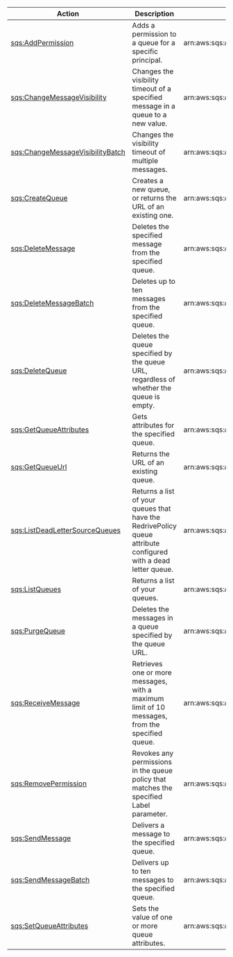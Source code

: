 | Action | Description | Resource | Condition |
| --- | --- | --- | --- |
| [sqs:AddPermission](http://docs.aws.amazon.com/AWSSimpleQueueService/latest/APIReference/API_AddPermission.html) | Adds a permission to a queue for a specific principal. | arn:aws:sqs:$region:$account:$queuename | - |
| [sqs:ChangeMessageVisibility](http://docs.aws.amazon.com/AWSSimpleQueueService/latest/APIReference/API_ChangeMessageVisibility.html) | Changes the visibility timeout of a specified message in a queue to a new value. | arn:aws:sqs:$region:$account:$queuename | - |
| [sqs:ChangeMessageVisibilityBatch](http://docs.aws.amazon.com/AWSSimpleQueueService/latest/APIReference/API_ChangeMessageVisibilityBatch.html) | Changes the visibility timeout of multiple messages. | arn:aws:sqs:$region:$account:$queuename | - |
| [sqs:CreateQueue](http://docs.aws.amazon.com/AWSSimpleQueueService/latest/APIReference/API_CreateQueue.html) | Creates a new queue, or returns the URL of an existing one. | arn:aws:sqs:$region:$account:$queuename | - |
| [sqs:DeleteMessage](http://docs.aws.amazon.com/AWSSimpleQueueService/latest/APIReference/API_DeleteMessage.html) | Deletes the specified message from the specified queue. | arn:aws:sqs:$region:$account:$queuename | - |
| [sqs:DeleteMessageBatch](http://docs.aws.amazon.com/AWSSimpleQueueService/latest/APIReference/API_DeleteMessageBatch.html) | Deletes up to ten messages from the specified queue. | arn:aws:sqs:$region:$account:$queuename | - |
| [sqs:DeleteQueue](http://docs.aws.amazon.com/AWSSimpleQueueService/latest/APIReference/API_DeleteQueue.html) | Deletes the queue specified by the queue URL, regardless of whether the queue is empty. | arn:aws:sqs:$region:$account:$queuename | - |
| [sqs:GetQueueAttributes](http://docs.aws.amazon.com/AWSSimpleQueueService/latest/APIReference/API_GetQueueAttributes.html) | Gets attributes for the specified queue. | arn:aws:sqs:$region:$account:$queuename | - |
| [sqs:GetQueueUrl](http://docs.aws.amazon.com/AWSSimpleQueueService/latest/APIReference/API_GetQueueUrl.html) | Returns the URL of an existing queue. | arn:aws:sqs:$region:$account:$queuename | - |
| [sqs:ListDeadLetterSourceQueues](http://docs.aws.amazon.com/AWSSimpleQueueService/latest/APIReference/API_ListDeadLetterSourceQueues.html) | Returns a list of your queues that have the RedrivePolicy queue attribute configured with a dead letter queue. | arn:aws:sqs:$region:$account:$queuename | - |
| [sqs:ListQueues](http://docs.aws.amazon.com/AWSSimpleQueueService/latest/APIReference/API_ListQueues.html) | Returns a list of your queues. | arn:aws:sqs:$region:$account:* | - |
| [sqs:PurgeQueue](http://docs.aws.amazon.com/AWSSimpleQueueService/latest/APIReference/API_PurgeQueue.html) | Deletes the messages in a queue specified by the queue URL. | arn:aws:sqs:$region:$account:$queuename | - |
| [sqs:ReceiveMessage](http://docs.aws.amazon.com/AWSSimpleQueueService/latest/APIReference/API_ReceiveMessage.html) | Retrieves one or more messages, with a maximum limit of 10 messages, from the specified queue. | arn:aws:sqs:$region:$account:$queuename | - |
| [sqs:RemovePermission](http://docs.aws.amazon.com/AWSSimpleQueueService/latest/APIReference/API_RemovePermission.html) | Revokes any permissions in the queue policy that matches the specified Label parameter. | arn:aws:sqs:$region:$account:$queuename | - |
| [sqs:SendMessage](http://docs.aws.amazon.com/AWSSimpleQueueService/latest/APIReference/API_SendMessage.html) | Delivers a message to the specified queue. | arn:aws:sqs:$region:$account:$queuename | - |
| [sqs:SendMessageBatch](http://docs.aws.amazon.com/AWSSimpleQueueService/latest/APIReference/API_SendMessageBatch.html) | Delivers up to ten messages to the specified queue. | arn:aws:sqs:$region:$account:$queuename | - |
| [sqs:SetQueueAttributes](http://docs.aws.amazon.com/AWSSimpleQueueService/latest/APIReference/API_SetQueueAttributes.html) | Sets the value of one or more queue attributes. | arn:aws:sqs:$region:$account:$queuename | - |
